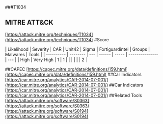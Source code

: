 ###T1034
## MITRE ATT&CK
[https://attack.mitre.org/techniques/T1034](https://attack.mitre.org/techniques/T1034)
#Score

| Likelihood | Severity | CAR | Unit42 | Sigma | Fortiguardintel | Groups | Malwares | Tools |
| ---------- | -------- | --- | ------ | ----- | --------------- | ---  |
| High | Very High | 1 | 1 |   |   |   |   |   | 2 |

##CAPEC
[https://capec.mitre.org/data/definitions/159.html](https://capec.mitre.org/data/definitions/159.html)
[]()
##Car Indicators
[https://car.mitre.org/analytics/CAR-2014-07-001/](https://car.mitre.org/analytics/CAR-2014-07-001/)
##Car Indicators
[https://car.mitre.org/analytics/CAR-2014-07-001/](https://car.mitre.org/analytics/CAR-2014-07-001/)
##Related Tools
[https://attack.mitre.org/software/S0363](https://attack.mitre.org/software/S0363)
[https://attack.mitre.org/software/S0194](https://attack.mitre.org/software/S0194)
[]()

